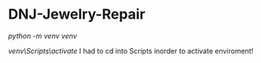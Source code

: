 # DNJ-Jewelry-Repair

*python -m venv venv*

*venv\Scripts\activate* I had to cd into Scripts inorder to activate enviroment!